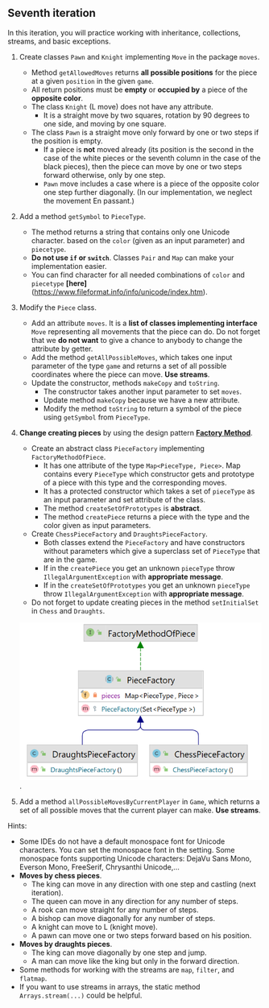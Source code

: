 ## Seventh iteration
In this iteration, you will practice working with inheritance, collections, streams, and basic exceptions.

1. Create classes `Pawn` and `Knight` implementing `Move` in the package `moves`.
    - Method `getAllowedMoves` returns **all possible positions** for the piece at a given `position` in the given `game`.
    - All return positions must be **empty** or **occupied by** a piece of the **opposite color**.
    - The class `Knight` (L move) does not have any attribute.
        - It is a straight move by two squares, rotation by 90 degrees to one side, and moving by one square.
    - The class `Pawn` is a straight move only forward by one or two steps if the position is empty.
        - If a piece is **not** moved already (its position is the second in the case of the white pieces
          or the seventh column in the case of the black pieces), then the piece can move by one or two steps forward
          otherwise, only by one step.
        - `Pawn` move includes a case where is a piece of the opposite color one step further diagonally.
          (In our implementation, we neglect the movement En passant.)
2. Add a method `getSymbol` to `PieceType`.
    - The method returns a string that contains only one Unicode character.
      based on the `color` (given as an input parameter) and `piecetype`.
    - **Do not use `if` or `switch`**. Classes `Pair` and `Map` can make your implementation easier.
    - You can find character for all needed combinations of `color` and `piecetype`
      **[here]**(https://www.fileformat.info/info/unicode/index.htm).
3. Modify the `Piece` class.
    - Add an attribute `moves`. It is a **list of classes implementing interface** `Move` representing all movements 
      that the piece can do. Do not forget that we **do not want** to give a chance 
      to anybody to change the attribute by getter.
    - Add the method `getAllPossibleMoves`, which takes one input parameter of the type `game` and returns a set of all possible coordinates where the piece can move. **Use streams**.
    - Update the constructor, methods `makeCopy` and `toString`.
        - The constructor takes another input parameter to set `moves`.
        - Update method `makeCopy` because we have a new attribute.
        - Modify the method `toString` to return a symbol of the piece using `getSymbol` from `PieceType`.
4. **Change creating pieces** by using the design pattern **[Factory Method](https://refactoring.guru/design-patterns/factory-method)**.
    - Create an abstract class `PieceFactory` implementing `FactoryMethodOfPiece`.
        - It has one attribute of the type `Map<PieceType, Piece>`. Map contains every `PieceType` which constructor gets
          and prototype of a piece with this type and the corresponding moves.
        - It has a protected constructor which takes a set of `pieceType` as an input parameter and set attribute of the class.
        - The method `createSetOfPrototypes` is **abstract**.
        - The method `createPiece` returns a piece with the type and the color given as input parameters.
    - Create `ChessPieceFactory` and `DraughtsPieceFactory`.
        - Both classes extend the `PieceFactory` and have constructors without parameters
          which give a superclass set of `PieceType` that are in the game.
        - If in the `createPiece` you get an unknown `pieceType` throw `IllegalArgumentException` with **appropriate message**.
        - If in the `createSetOfPrototypes` you get an unknown `pieceType` throw `IllegalArgumentException`
          with **appropriate message**.
    - Do not forget to update creating pieces in the method `setInitialSet` in `Chess` and `Draughts`.

   <img src="images/factory7.png" alt="factory7" width="600"/>.

5. Add a method `allPossibleMovesByCurrentPlayer` in `Game`, which returns a set of all possible moves
   that the current player can make. **Use streams**.

Hints:
- Some IDEs do not have a default monospace font for Unicode characters. You can set the monospace font in the setting.
  Some monospace fonts supporting Unicode characters:
  DejaVu Sans Mono,  Everson Mono, FreeSerif, Chrysanthi Unicode,...
- **Moves by chess pieces**.
    - The king can move in any direction with one step and castling (next iteration).
    - The queen can move in any direction for any number of steps.
    - A rook can move straight for any number of steps.
    - A bishop can move diagonally for any number of steps.
    - A knight can move to L (knight move).
    - A pawn can move one or two steps forward based on his position.
- **Moves by draughts pieces**.
    - The king can move diagonally by one step and jump.
    - A man can move like the king but only in the forward direction.
- Some methods for working with the streams are `map`, `filter`, and `flatmap`.
- If you want to use streams in arrays, the static method `Arrays.stream(...)` could be helpful.


